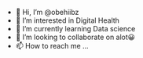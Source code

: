 - 👋 Hi, I’m @obehiibz
- 👀 I’m interested in Digital Health
- 🌱 I’m currently learning Data science
- 💞️ I’m looking to collaborate on alot😀
- 📫 How to reach me ...

<!---
obehiibz/obehiibz is a ✨ special ✨ repository because its `README.md` (this file) appears on your GitHub profile.
You can click the Preview link to take a look at your changes.
--->

